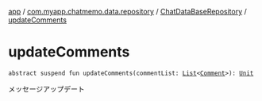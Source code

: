 [app](../../index.md) / [com.myapp.chatmemo.data.repository](../index.md) / [ChatDataBaseRepository](index.md) / [updateComments](./update-comments.md)

# updateComments

`abstract suspend fun updateComments(commentList: `[`List`](https://kotlinlang.org/api/latest/jvm/stdlib/kotlin.collections/-list/index.html)`<`[`Comment`](../../com.myapp.chatmemo.domain.model.value/-comment/index.md)`>): `[`Unit`](https://kotlinlang.org/api/latest/jvm/stdlib/kotlin/-unit/index.html)

メッセージアップデート

